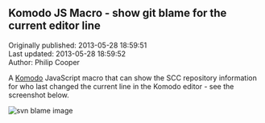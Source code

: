 ## Komodo JS Macro - show git blame for the current editor line  
Originally published: 2013-05-28 18:59:51  
Last updated: 2013-05-28 18:59:52  
Author: Philip Cooper  
  
A [Komodo](http://www.activestate.com/komodo) JavaScript macro that can show the SCC repository information for who last changed the current line in the Komodo editor - see the screenshot below.

![svn blame image](http://community.activestate.com/files/images/svn_blame.png)
